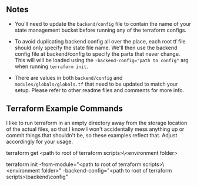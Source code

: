 
## Notes

- You'll need to update the `backend/config` file to contain the name of your state management bucket before running any of the terraform configs.

- To avoid duplicating backend config all over the place, each root tf file should only specify the state file name.  We'll then use the backend config file at backend/config to specify the parts that never change.  This will will be loaded using the `-backend-config="path to config"` arg when running `terraform init`.

- There are values in both `backend/config` and `modules/globals/globals.tf` that need to be updated to match your setup.  Please refer to other readme files and comments for more info.

## Terraform Example Commands

I like to run terraform in an empty directory away from the storage location of the actual files, so that I know I won't accidentally mess anything up or commit things that shouldn't be, so these examples reflect that.  Adjust accordingly for your usage.

terraform get &lt;path to root of terraform scripts&gt;\\&lt;environment folder&gt;

terraform init -from-module="&lt;path to root of terraform scripts&gt;\\&lt;environment folder&gt;" -backend-config="&lt;path to root of terraform scripts&gt;\backend\config"
